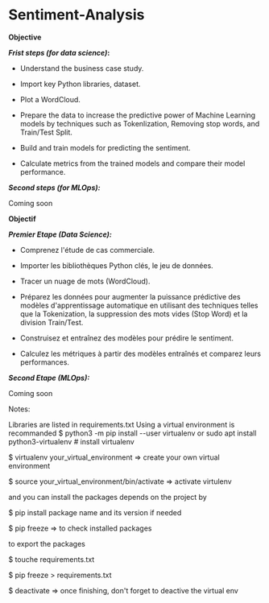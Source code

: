 # Sentiment-Analysis

**Objective**

**_Frist steps (for data science)_:**

* Understand the business case study.

* Import key Python libraries, dataset.

* Plot a WordCloud.

* Prepare the data to increase the predictive power of Machine Learning models by techniques such as Tokenlization, Removing stop words, and Train/Test Split.

* Build and train models for predicting the sentiment.

* Calculate metrics from the trained models and compare their model performance.


**_Second steps (for MLOps):_**

Coming soon

**Objectif**

**_Premier Etape (Data Science):_**

* Comprenez l'étude de cas commerciale.

* Importer les bibliothèques Python clés, le jeu de données.

* Tracer un nuage de mots (WordCloud).

* Préparez les données pour augmenter la puissance prédictive des modèles d'apprentissage automatique en utilisant des techniques telles que la Tokenization, la suppression des mots vides (Stop Word) et la division Train/Test.

* Construisez et entraînez des modèles pour prédire le sentiment.

* Calculez les métriques à partir des modèles entraînés et comparez leurs performances.

**_Second Etape (MLOps):_**

Coming soon

Notes:

Libraries are listed in requirements.txt
Using a virtual environment is recommanded
$ python3 -m pip install --user virtualenv or sudo apt install python3-virtualenv # install virtualenv

$ virtualenv your_virtual_environment => create your own virtual environment

$ source your_virtual_environment/bin/activate => activate virtulenv

and you can install the packages depends on the project by

$ pip install package name and its version if needed

$ pip freeze => to check installed packages

to export the packages

$ touche requirements.txt

$ pip freeze > requirements.txt

$ deactivate => once finishing, don't forget to deactive the virtual env
